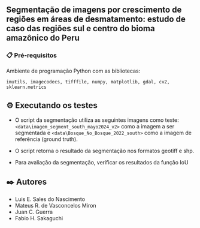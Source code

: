 ## Segmentação de imagens por crescimento de regiões em áreas de desmatamento: estudo de caso das regiões sul e centro do bioma amazônico do Peru

### 📋 Pré-requisitos

Ambiente de programação Python com as bibliotecas:

```
imutils, imagecodecs, tifffile, numpy, matplotlib, gdal, cv2, sklearn.metrics	
```

## ⚙️ Executando os testes

- O script da segmentação utiliza as seguintes imagens como teste: `<data\imagem_segment_south_mayo2024_v2>` como a imagem a ser segmentada e `<data\Bosque_No_Bosque_2022_south>` como a imagem de referência (ground truth).

- O script retorna o resultado da segmentação nos formatos geotiff e shp. 

- Para avaliação da segmentação, verificar os resultados da função IoU

## ✒️ Autores
- Luis E. Sales do Nascimento
- Mateus R. de Vasconcelos Miron
- Juan C. Guerra
- Fabio H. Sakaguchi
